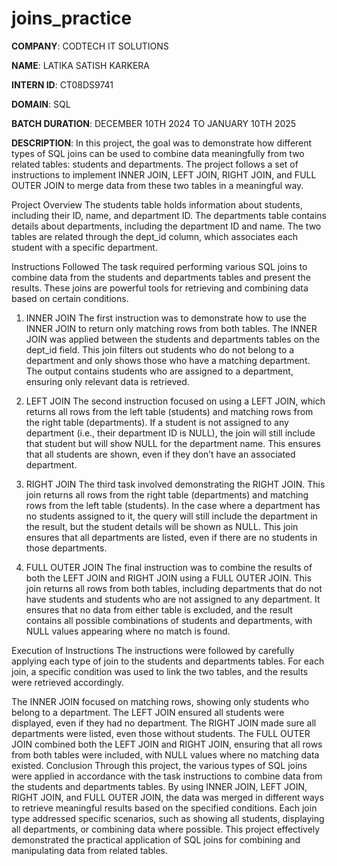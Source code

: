# joins_practice

**COMPANY**: CODTECH IT SOLUTIONS

**NAME**: LATIKA SATISH KARKERA

**INTERN ID**: CT08DS9741

**DOMAIN**: SQL

**BATCH DURATION**: DECEMBER 10TH 2024 TO JANUARY 10TH 2025

**DESCRIPTION**:
In this project, the goal was to demonstrate how different types of SQL joins can be used to combine data meaningfully from two related tables: students and departments. The project follows a set of instructions to implement INNER JOIN, LEFT JOIN, RIGHT JOIN, and FULL OUTER JOIN to merge data from these two tables in a meaningful way.

Project Overview
The students table holds information about students, including their ID, name, and department ID. The departments table contains details about departments, including the department ID and name. The two tables are related through the dept_id column, which associates each student with a specific department.

Instructions Followed
The task required performing various SQL joins to combine data from the students and departments tables and present the results. These joins are powerful tools for retrieving and combining data based on certain conditions.

1. INNER JOIN
The first instruction was to demonstrate how to use the INNER JOIN to return only matching rows from both tables. The INNER JOIN was applied between the students and departments tables on the dept_id field. This join filters out students who do not belong to a department and only shows those who have a matching department. The output contains students who are assigned to a department, ensuring only relevant data is retrieved.

2. LEFT JOIN
The second instruction focused on using a LEFT JOIN, which returns all rows from the left table (students) and matching rows from the right table (departments). If a student is not assigned to any department (i.e., their department ID is NULL), the join will still include that student but will show NULL for the department name. This ensures that all students are shown, even if they don’t have an associated department.

3. RIGHT JOIN
The third task involved demonstrating the RIGHT JOIN. This join returns all rows from the right table (departments) and matching rows from the left table (students). In the case where a department has no students assigned to it, the query will still include the department in the result, but the student details will be shown as NULL. This join ensures that all departments are listed, even if there are no students in those departments.

4. FULL OUTER JOIN
The final instruction was to combine the results of both the LEFT JOIN and RIGHT JOIN using a FULL OUTER JOIN. This join returns all rows from both tables, including departments that do not have students and students who are not assigned to any department. It ensures that no data from either table is excluded, and the result contains all possible combinations of students and departments, with NULL values appearing where no match is found.

Execution of Instructions
The instructions were followed by carefully applying each type of join to the students and departments tables. For each join, a specific condition was used to link the two tables, and the results were retrieved accordingly.

The INNER JOIN focused on matching rows, showing only students who belong to a department.
The LEFT JOIN ensured all students were displayed, even if they had no department.
The RIGHT JOIN made sure all departments were listed, even those without students.
The FULL OUTER JOIN combined both the LEFT JOIN and RIGHT JOIN, ensuring that all rows from both tables were included, with NULL values where no matching data existed.
Conclusion
Through this project, the various types of SQL joins were applied in accordance with the task instructions to combine data from the students and departments tables. By using INNER JOIN, LEFT JOIN, RIGHT JOIN, and FULL OUTER JOIN, the data was merged in different ways to retrieve meaningful results based on the specified conditions. Each join type addressed specific scenarios, such as showing all students, displaying all departments, or combining data where possible. This project effectively demonstrated the practical application of SQL joins for combining and manipulating data from related tables.
